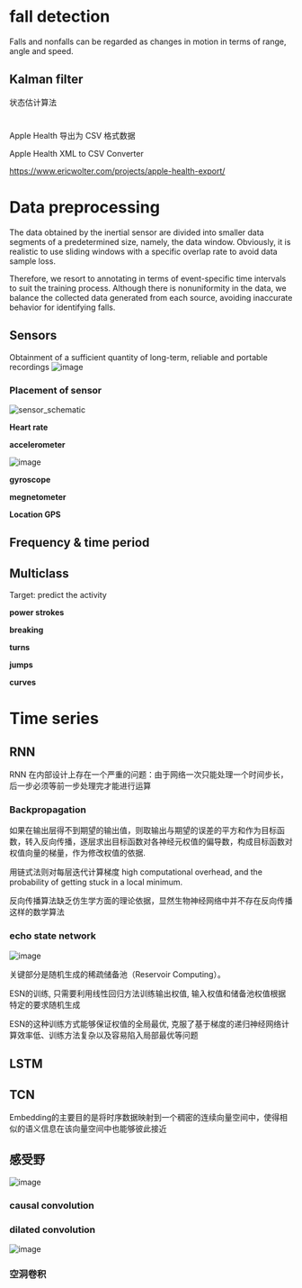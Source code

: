 # fall detection
Falls and nonfalls can be regarded as changes in motion in terms of range, angle and speed.
## Kalman filter
状态估计算法
# 
Apple Health 导出为 CSV 格式数据

Apple Health XML to CSV Converter

https://www.ericwolter.com/projects/apple-health-export/


# Data preprocessing
The data obtained
by the inertial sensor are divided into smaller data segments of
a predetermined size, namely, the data window. Obviously, it is
realistic to use sliding windows with a specific overlap rate to
avoid data sample loss.

Therefore, we resort to annotating in terms of event-specific
time intervals to suit the training process. Although there is
nonuniformity in the data, we balance the collected data generated from each source, avoiding inaccurate behavior for identifying falls. 
## Sensors
Obtainment of a sufficient quantity of long-term, reliable and portable recordings
![image](https://github.com/zhang-mickey/Skating-recognition-ML4QS/assets/145342600/4315d2f6-0a97-44c8-8aa2-d4f2a228b4bc)
### Placement of sensor
![sensor_schematic](https://github.com/zhang-mickey/Skating-recognition-ML4QS/assets/145342600/48eb9da2-876f-4f89-8c7a-5cd7ba1acd21)


**Heart rate**

**accelerometer**

![image](https://github.com/zhang-mickey/ML4QS/assets/145342600/8537a095-fa96-46c6-ba79-a7b9eefd7afa)

**gyroscope**

**megnetometer**

**Location GPS**

## Frequency & time period  

## Multiclass
Target: predict the activity

**power strokes**

**breaking**

**turns**

**jumps**

**curves**
# Time series
## RNN
RNN 在内部设计上存在一个严重的问题：由于网络一次只能处理一个时间步长，后一步必须等前一步处理完才能进行运算
### Backpropagation
如果在输出层得不到期望的输出值，则取输出与期望的误差的平方和作为目标函数，转入反向传播，逐层求出目标函数对各神经元权值的偏导数，构成目标函数对权值向量的梯量，作为修改权值的依据.

用链式法则对每层迭代计算梯度
high computational overhead, and the probability of getting stuck in a local minimum.

反向传播算法缺乏仿生学方面的理论依据，显然生物神经网络中并不存在反向传播这样的数学算法
### echo state network
![image](https://github.com/zhang-mickey/Skating-recognition-ML4QS/assets/145342600/2c3fad59-5949-4b2b-9454-74b8f383a410)

关键部分是随机生成的稀疏储备池（Reservoir Computing）。

ESN的训练, 只需要利用线性回归方法训练输出权值, 输入权值和储备池权值根据特定的要求随机生成

ESN的这种训练方式能够保证权值的全局最优, 克服了基于梯度的递归神经网络计算效率低、训练方法复杂以及容易陷入局部最优等问题
## LSTM

## TCN
Embedding的主要目的是将时序数据映射到一个稠密的连续向量空间中，使得相似的语义信息在该向量空间中也能够彼此接近


## 感受野
![image](https://github.com/zhang-mickey/Skating-recognition-ML4QS/assets/145342600/6db030e7-6357-4ac0-81d5-43f49586bcc4)

### causal convolution

### dilated convolution
![image](https://github.com/zhang-mickey/Skating-recognition-ML4QS/assets/145342600/538dc45a-f540-47c7-b9f6-fcd721e0468d)

### 空洞卷积
